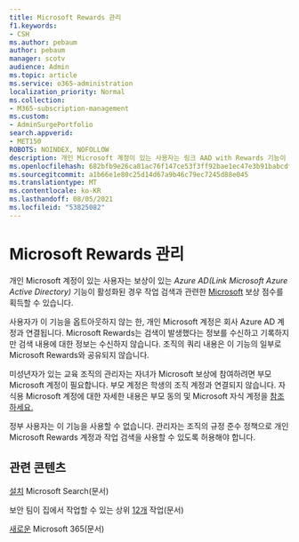 ```yaml
---
title: Microsoft Rewards 관리
f1.keywords:
- CSH
ms.author: pebaum
author: pebaum
manager: scotv
audience: Admin
ms.topic: article
ms.service: o365-administration
localization_priority: Normal
ms.collection:
- M365-subscription-management
ms.custom:
- AdminSurgePortfolio
search.appverid:
- MET150
ROBOTS: NOINDEX, NOFOLLOW
description: 개인 Microsoft 계정이 있는 사용자는 링크 AAD with Rewards 기능이 사용하도록 설정된 경우 작업 검색과 관련한 Microsoft 보상 점수를 획득할 수 있습니다.
ms.openlocfilehash: 682bfb9e26ca81ac76f147ce53f3ff92bae1ec47e3b91babcdfde6bf6acab4fc
ms.sourcegitcommit: a1b66e1e80c25d14d67a9b46c79ec7245d88e045
ms.translationtype: MT
ms.contentlocale: ko-KR
ms.lasthandoff: 08/05/2021
ms.locfileid: "53825082"
---
```

# <a name="manage-microsoft-rewards"></a>Microsoft Rewards 관리

개인 Microsoft 계정이 있는 사용자는 보상이 있는 *Azure AD(Link Microsoft Azure Active Directory)* 기능이 활성화된 경우 작업 검색과 관련한 [Microsoft](https://www.microsoft.com/rewards) 보상 점수를 획득할 수 있습니다.

사용자가 이 기능을 옵트아웃하지 않는 한, 개인 Microsoft 계정은 회사 Azure AD 계정과 연결됩니다. Microsoft Rewards는 검색이 발생했다는 정보를 수신하고 기록하지만 검색 내용에 대한 정보는 수신하지 않습니다. 조직의 쿼리 내용은 이 기능의 일부로 Microsoft Rewards와 공유되지 않습니다.

미성년자가 있는 교육 조직의 관리자는 자녀가 Microsoft 보상에 참여하려면 부모 Microsoft 계정이 필요합니다. 부모 계정은 학생의 조직 계정과 연결되지 않습니다. 자식용 Microsoft 계정에 대한 자세한 내용은 부모 동의 및 Microsoft 자식 계정을 [참조하세요.](https://support.microsoft.com/account-billing/c6951746-8ee5-8461-0809-fbd755cd902e)

정부 사용자는 이 기능을 사용할 수 없습니다. 관리자는 조직의 규정 준수 정책으로 개인 Microsoft Rewards 계정과 작업 검색을 사용할 수 있도록 허용해야 합니다.

## <a name="related-content"></a>관련 콘텐츠

[설치](/microsoftsearch/setup-microsoft-search) Microsoft Search(문서)

보안 팀이 집에서 작업할 수 있는 상위 [12개](../../security/top-security-tasks-for-remote-work.md) 작업(문서)

[새로운](https://support.microsoft.com/office/what-s-new-in-microsoft-365-95c8d81d-08ba-42c1-914f-bca4603e1426) Microsoft 365(문서)


